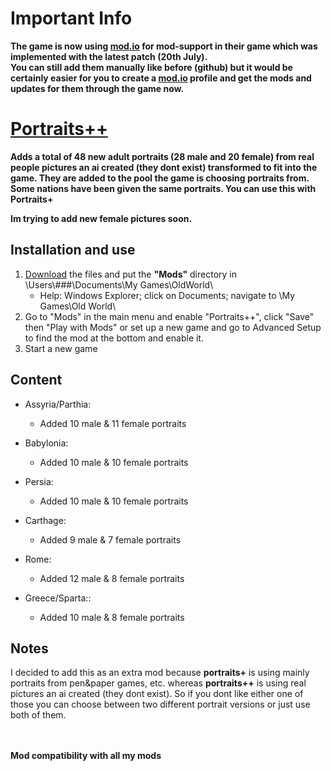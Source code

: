 # Important Info
**The game is now using [mod.io](https://oldworld.mod.io/) for mod-support in their game which was implemented with the latest patch (20th July).<br>
You can still add them manually like before (github) but it would be certainly easier for you to create a [mod.io](https://oldworld.mod.io/) profile and get the mods and updates for them through the game now.**

# [Portraits++](https://github.com/ShadowDuke/OW_Portraits-Plus-Plus/wiki)
**Adds a total of 48 new adult portraits (28 male and 20 female) from real people pictures an ai created (they dont exist) transformed to fit into the game. They are added to the pool the game is choosing portraits from. Some nations have been given the same portraits. You can use this with Portraits+**

**Im trying to add new female pictures soon.**

## Installation and use

1. [Download](https://github.com/ShadowDuke/OW_Portraits-Plus-Plus/archive/master.zip) the files and put the **"Mods"** directory in \Users\\###\Documents\My Games\OldWorld\
   - Help: Windows Explorer; click on Documents; navigate to \My Games\Old World\
2. Go to "Mods" in the main menu and enable "Portraits++", click "Save" then "Play with Mods" or set up a new game and go to Advanced Setup to find the mod at the bottom and enable it. 
3. Start a new game

## Content

- Assyria/Parthia:
   - Added 10 male & 11 female portraits
   
- Babylonia:
   - Added 10 male & 10 female portraits
   
- Persia:
   - Added 10 male & 10 female portraits
   
- Carthage:
   - Added 9 male & 7 female portraits
   
- Rome:
   - Added 12 male & 8 female portraits
   
- Greece/Sparta::
   - Added 10 male & 8 female portraits
   
## Notes

I decided to add this as an extra mod because **portraits+** is using mainly portraits from pen&paper games, etc. whereas **portraits++** is using real pictures an ai created (they dont exist). So if you dont like either one of those you can choose between two different portrait versions or just use both of them.

<br><br>
**Mod compatibility with all my mods**
